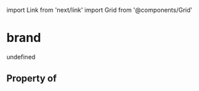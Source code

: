 import Link from 'next/link'
import Grid from '@components/Grid'

# brand

undefined

## Property of



